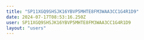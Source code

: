```yaml
---
title: "SP11XGQ9SHSJK16YBVP5MHTE8FM3WAA3CC1G4R1D9"
date: 2024-07-17T08:53:16.250Z
user: SP11XGQ9SHSJK16YBVP5MHTE8FM3WAA3CC1G4R1D9
layout: "users"
---
```

    